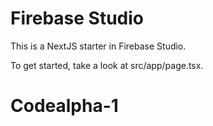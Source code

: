 # Firebase Studio

This is a NextJS starter in Firebase Studio.

To get started, take a look at src/app/page.tsx.
# Codealpha-1
